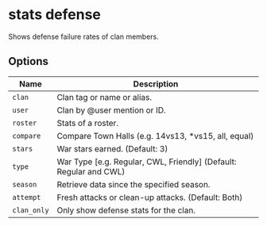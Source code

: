 # stats defense

Shows defense failure rates of clan members.

## Options

| Name        | Description                                                        |
| ----------- | ------------------------------------------------------------------ |
| `clan`      | Clan tag or name or alias.                                         |
| `user`      | Clan by @user mention or ID.                                       |
| `roster`    | Stats of a roster.                                                 |
| `compare`   | Compare Town Halls (e.g. 14vs13, \*vs15, all, equal)               |
| `stars`     | War stars earned. (Default: 3)                                     |
| `type`      | War Type \[e.g. Regular, CWL, Friendly] (Default: Regular and CWL) |
| `season`    | Retrieve data since the specified season.                          |
| `attempt`   | Fresh attacks or clean-up attacks. (Default: Both)                 |
| `clan_only` | Only show defense stats for the clan.                              |
